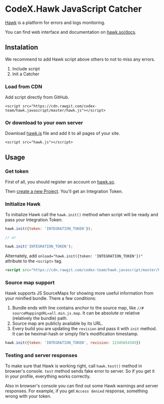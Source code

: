 # CodeX.Hawk JavaScript Catcher
[Hawk](https://github.com/codex-team/hawk) is a platform for errors and logs monitoring.

You can find web interface and documentation on [hawk.so/docs](https://hawk.so/docs).

## Instalation

We recommend to add Hawk script above others to not to miss any errors.

1. Include script
2. Init a Catcher

### Load from CDN
Add script directly from GitHub.
```
<script src="https://cdn.rawgit.com/codex-team/hawk.javascript/master/hawk.js"></script>
```

### Or download to your own server
Download [hawk.js](https://github.com/codex-team/hawk.javascript/blob/master/hawk.js) file and add it to all pages of your site.
```
<script src="hawk.js"></script>
```

## Usage

### Get token
First of all, you should register an account on [hawk.so](https://hawk.so/join).

Then [create a new Project](https://hawk.so/websites/create).
You'll get an Integration Token.

### Initialize Hawk
To initialize Hawk call the `hawk.init()` method when script will be ready and pass your Integration Token:
```js
hawk.init({token: 'INTEGRATION_TOKEN'});

// or 

hawk.init('INTEGRATION_TOKEN');
```


Alternately, add `onload="hawk.init({token: 'INTEGRATION_TOKEN'})"` attribute to the `<script>` tag.
```html
<script src="https://cdn.rawgit.com/codex-team/hawk.javascript/master/hawk.js" onload="hawk.init(token)"></script>
```

### Source map support
Hawk supports JS SourceMaps for showing more useful information from your minified bundle. There a few conditions:

1. Bundle ends with line contains anchor to the source map, like `//# sourceMappingURL=all.min.js.map`. It can be absolute or relative (relatively the bundle) path.    
2. Source map are publicly available by its URL.
3. Every build you are updating the `revision` and pass it with `init` method. It can be heximal-hash or simply file's modification timestamp.

```js
hawk.init({token: 'INTEGRATION_TOKEN', revision: 12345654345})
```

### Testing and server responses
To make sure that Hawk is working right, call `hawk.test()` method in browser's console.
`test` method sends fake error to server. So if you get it in your profile, everything works correctly.

Also in browser's console you can find out some Hawk warnings and server responses.
For example, if you get `Access denied` response, something wrong with your token.
